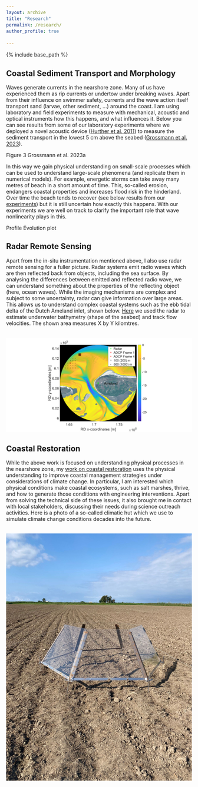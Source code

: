 ```yaml
---
layout: archive
title: "Research"
permalink: /research/
author_profile: true

---
```


{% include base_path %}

Coastal Sediment Transport and Morphology
------
Waves generate currents in the nearshore zone. Many of us have experienced them as rip currents or undertow under breaking waves. Apart from their influence on swimmer safety, currents and the wave action itself transport sand (larvae, other sediment, ...) around the coast. I am using laboratory and field experiments to measure with mechanical, acoustic and optical instruments how this happens, and what influences it. Below you can see results from some of our laboratory experiments where we deployed a novel acoustic device ([Hurther et al. 2011](http://dx.doi.org/10.1016/j.coastaleng.2011.01.006)) to measure the sediment transport in the lowest 5 cm above the seabed ([Grossmann et al. 2023](https://doi.org/10.1029/2022JC018998)).

Figure 3 Grossmann et al. 2023a

In this way we gain physical understanding on small-scale processes which can be used to understand large-scale phenomena (and replicate them in numerical models). For example, energetic storms can take away many metres of beach in a short amount of time. This, so-called erosion, endangers coastal properties and increases flood risk in the hinderland. Over time the beach tends to recover (see below results from our [experiments](https://doi.org/10.1016/j.coastaleng.2024.104561)) but it is still uncertain how exactly this happens. With our experiments we are well on track to clarify the important role that wave nonlinearity plays in this.

Profile Evolution plot

Radar Remote Sensing
------
Apart from the in-situ instrumentation mentioned above, I also use radar remote sensing for a fuller picture. Radar systems emit radio waves which are then reflected back from objects, including the sea surface. By analysing the differences between emitted and reflected radio wave, we can understand something about the properties of the reflecting object (here, ocean waves). While the imaging mechanisms are complex and subject to some uncertainty, radar can give information over large areas. This allows us to understand complex coastal systems such as the ebb tidal delta of the Dutch Ameland inlet, shown below. [Here](https://doi.org/10.18451/978-3-939230-64-9_042) we used the radar to estimate underwater bathymetry (shape of the seabed) and track flow velocities. The shown area measures X by Y kilomtres. 

<br/><img src='/images/ameland.png'>

Coastal Restoration
------
While the above work is focused on understanding physical processes in the nearshore zone, my [work on coastal restoration](https://rest-coast.eu/) uses the physical understanding to improve coastal management strategies under considerations of climate change. In particular, I am interested which physical conditions make coastal ecosystems, such as salt marshes, thrive, and how to generate those conditions with engineering interventions. Apart from solving the technical side of these issues, it also brought me in contact with local stakeholders, discussing their needs during science outreach activities. Here is a photo of a so-called climatic hut which we use to simulate climate change conditions decades into the future.

<br/><img src='/images/climatehut.png'>





